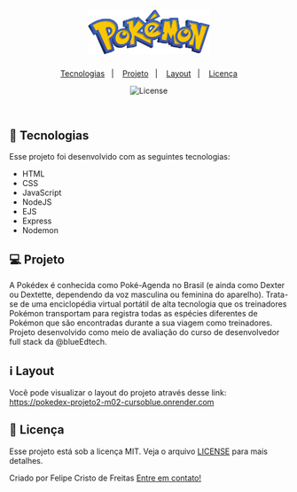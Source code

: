 <h1 align="center">
  <img alt="Pokédex" title="Pokédex" src="public\img\pokemom.png" width="220px" />
</h1>

<p align="center">
  <a href="#-tecnologias">Tecnologias</a>&nbsp;&nbsp;&nbsp;|&nbsp;&nbsp;&nbsp;
  <a href="#-projeto">Projeto</a>&nbsp;&nbsp;&nbsp;|&nbsp;&nbsp;&nbsp;
  <a href="#information_source-como-utilizar">Layout</a>&nbsp;&nbsp;&nbsp;|&nbsp;&nbsp;&nbsp;  
  <a href="#memo-licença">Licença</a>
</p>

<p align="center">
 <img alt="License" src="https://img.shields.io/static/v1?label=license&message=MIT&color=49AA26&labelColor=000000">
</p>

<br>



## 🚀 Tecnologias

Esse projeto foi desenvolvido com as seguintes tecnologias:

- HTML
- CSS
- JavaScript
- NodeJS
- EJS
- Express
- Nodemon

## 💻 Projeto

A Pokédex é conhecida como Poké-Agenda no Brasil (e ainda como Dexter ou Dextette, dependendo da voz masculina ou feminina do aparelho).
Trata-se de uma enciclopédia virtual portátil de alta tecnologia que os treinadores Pokémon transportam para registra todas as espécies diferentes de Pokémon que são encontradas durante a sua viagem como treinadores.
Projeto desenvolvido como meio de avaliação do curso de desenvolvedor full stack da @blueEdtech.  

## :information_source: Layout
 
Você pode visualizar o layout do projeto através desse link: https://pokedex-projeto2-m02-cursoblue.onrender.com

## :memo: Licença

Esse projeto está sob a licença MIT. Veja o arquivo [LICENSE](LICENSE) para mais detalhes.

Criado por Felipe Cristo de Freitas [Entre em contato!](https://www.linkedin.com/in/felipe-cristo-de-freitas-047a55233/)